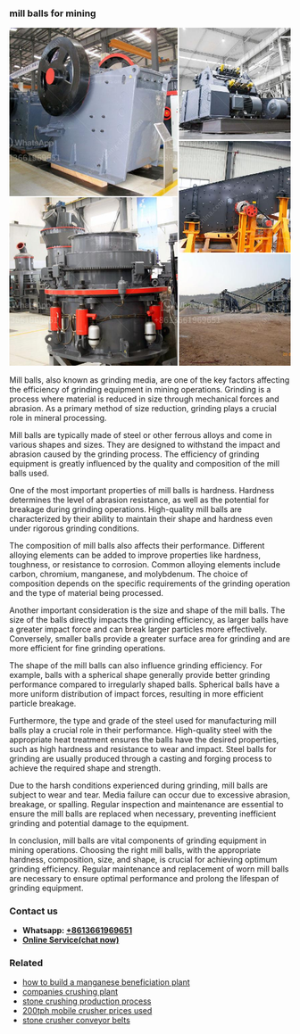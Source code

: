 <h3>mill balls for mining</h3><img src='1706773405.jpg' alt=''><p>Mill balls, also known as grinding media, are one of the key factors affecting the efficiency of grinding equipment in mining operations. Grinding is a process where material is reduced in size through mechanical forces and abrasion. As a primary method of size reduction, grinding plays a crucial role in mineral processing.</p><p>Mill balls are typically made of steel or other ferrous alloys and come in various shapes and sizes. They are designed to withstand the impact and abrasion caused by the grinding process. The efficiency of grinding equipment is greatly influenced by the quality and composition of the mill balls used.</p><p>One of the most important properties of mill balls is hardness. Hardness determines the level of abrasion resistance, as well as the potential for breakage during grinding operations. High-quality mill balls are characterized by their ability to maintain their shape and hardness even under rigorous grinding conditions.</p><p>The composition of mill balls also affects their performance. Different alloying elements can be added to improve properties like hardness, toughness, or resistance to corrosion. Common alloying elements include carbon, chromium, manganese, and molybdenum. The choice of composition depends on the specific requirements of the grinding operation and the type of material being processed.</p><p>Another important consideration is the size and shape of the mill balls. The size of the balls directly impacts the grinding efficiency, as larger balls have a greater impact force and can break larger particles more effectively. Conversely, smaller balls provide a greater surface area for grinding and are more efficient for fine grinding operations.</p><p>The shape of the mill balls can also influence grinding efficiency. For example, balls with a spherical shape generally provide better grinding performance compared to irregularly shaped balls. Spherical balls have a more uniform distribution of impact forces, resulting in more efficient particle breakage.</p><p>Furthermore, the type and grade of the steel used for manufacturing mill balls play a crucial role in their performance. High-quality steel with the appropriate heat treatment ensures the balls have the desired properties, such as high hardness and resistance to wear and impact. Steel balls for grinding are usually produced through a casting and forging process to achieve the required shape and strength.</p><p>Due to the harsh conditions experienced during grinding, mill balls are subject to wear and tear. Media failure can occur due to excessive abrasion, breakage, or spalling. Regular inspection and maintenance are essential to ensure the mill balls are replaced when necessary, preventing inefficient grinding and potential damage to the equipment.</p><p>In conclusion, mill balls are vital components of grinding equipment in mining operations. Choosing the right mill balls, with the appropriate hardness, composition, size, and shape, is crucial for achieving optimum grinding efficiency. Regular maintenance and replacement of worn mill balls are necessary to ensure optimal performance and prolong the lifespan of grinding equipment.</p><h3>Contact us</h3><ul><li><strong>Whatsapp:&nbsp;<a href="https://wa.me/8613661969651">+8613661969651</a></strong></li><li><a href="https://swt.shibang-china.com/?git&amp;zhl&amp;mill balls for mining"><strong>Online Service(chat now)</strong></a></li></ul><h3>Related</h3><ul><li><a href='how to build a manganese beneficiation plant.md'>how to build a manganese beneficiation plant</a></li><li><a href='companies crushing plant.md'>companies crushing plant</a></li><li><a href='stone crushing production process.md'>stone crushing production process</a></li><li><a href='200tph mobile crusher prices used.md'>200tph mobile crusher prices used</a></li><li><a href='stone crusher conveyor belts.md'>stone crusher conveyor belts</a></li></ul>
